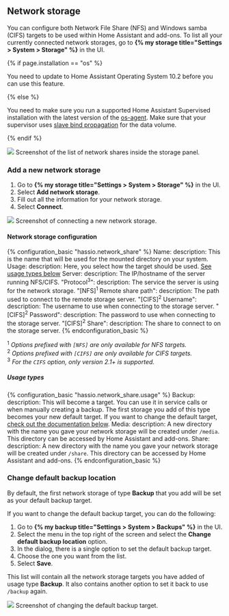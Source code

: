 ## Network storage

You can configure both Network File Share (NFS) and Windows samba (CIFS) targets to be used within Home Assistant and add-ons.
To list all your currently connected network storages, go to **{% my storage title="Settings > System > Storage" %}** in the UI.

{% if page.installation == "os" %}

<div class='note'>
  You need to update to Home Assistant Operating System 10.2 before you can use this feature.
</div>

{% else %}

<div class='note'>

  You need to make sure you run a supported Home Assistant Supervised installation with the latest version of the [os-agent](https://github.com/home-assistant/os-agent). Make sure that your supervisor uses [slave bind propagation](https://docs.docker.com/storage/bind-mounts/#configure-bind-propagation) for the data volume.

</div>

{% endif %}

<p class='img'>
  <picture>
    <source srcset="/images/screenshots/network-storage/list_dark.png" media="(prefers-color-scheme: dark)">
    <img src="/images/screenshots/network-storage/list_light.png">
  </picture>
  Screenshot of the list of network shares inside the storage panel.
</p>

### Add a new network storage

1. Go to **{% my storage title="Settings > System > Storage" %}** in the UI.
1. Select **Add network storage**.
1. Fill out all the information for your network storage.
1. Select **Connect**.

<p class='img'>
  <picture>
    <source srcset="/images/screenshots/network-storage/connect_dark.png" media="(prefers-color-scheme: dark)">
    <img src="/images/screenshots/network-storage/connect_light.png">
  </picture>
  Screenshot of connecting a new network storage.
</p>

#### Network storage configuration

{% configuration_basic "hassio.network_share" %}
Name:
  description: This is the name that will be used for the mounted directory on your system.
Usage:
  description: Here, you select how the target should be used. [See usage types below](#usage-types)
Server:
  description: The IP/hostname of the server running NFS/CIFS.
"Protocol<sup>3</sup>":
  description: The service the server is using for the network storage.
"[NFS]<sup>1</sup> Remote share path":
  description: The path used to connect to the remote storage server.
"[CIFS]<sup>2</sup> Username":
  description: The username to use when connecting to the storage server.
"[CIFS]<sup>2</sup> Password":
  description: The password to use when connecting to the storage server.
"[CIFS]<sup>2</sup> Share":
  description: The share to connect to on the storage server.
{% endconfiguration_basic %}

<sup>1</sup> _Options prefixed with `[NFS]` are only available for NFS targets._<br>
<sup>2</sup> _Options prefixed with `[CIFS]` are only available for CIFS targets._<br>
<sup>3</sup> _For the `CIFS` option, only version 2.1+ is supported._<br>

##### Usage types

{% configuration_basic "hassio.network_share.usage" %}
Backup:
  description: This will become a target.  You can use it in service calls or when manually creating a backup. The first storage you add of this type becomes your new default target. If you want to change the default target, [check out the documentation below](#change-default-backup-location).
Media:
  description: A new directory with the name you gave your network storage will be created under `/media`. This directory can be accessed by Home Assistant and add-ons.
Share:
  description: A new directory with the name you gave your network storage will be created under `/share`.  This directory can be accessed by Home Assistant and add-ons.
{% endconfiguration_basic %}

### Change default backup location

By default, the first network storage of type **Backup** that you add will be set as your default backup target.

If you want to change the default backup target, you can do the following:

1. Go to **{% my backup title="Settings > System > Backups" %}** in the UI.
1. Select the menu in the top right of the screen and select the **Change default backup location** option.
1. In the dialog, there is a single option to set the default backup target.
1. Choose the one you want from the list.
1. Select **Save**.

This list will contain all the network storage targets you have added of usage type **Backup**. It also contains another option to set it back to use `/backup` again.

<p class='img'>
  <picture>
    <source srcset="/images/screenshots/network-storage/change_backup_dark.png" media="(prefers-color-scheme: dark)">
    <img src="/images/screenshots/network-storage/change_backup_light.png">
  </picture>
  Screenshot of changing the default backup target.
</p>
